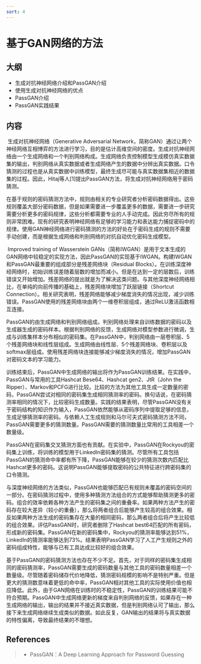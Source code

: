 ```yaml
---
sort: 4
---
```




# 基于GAN网络的方法

## 大纲

+ 生成对抗神经网络介绍和PassGAN介绍
+ 使用生成对抗神经网络的优点
+ PassGAN介绍
+ PassGAN实践结果



## 内容

​		生成对抗神经网络（Generative Adversarial Network，简称GAN）通过让两个神经网络互相博弈的方法进行学习，目的是估计高维空间的密度。生成对抗神经网络由一个生成网络和一个判别网络构成。生成网络负责控制模型生成模仿真实数据集的输出，判别网络从真实数据或者生成网络产生的数据中分辨出真实数据。口令猜测的过程也是从真实数据中训练模型，最终生成尽可能与真实数据集相近的数据集的过程。因此，Hitaj等人[1]提出PassGAN方法，将生成对抗神经网络用于密码猜测。

​		在基于规则的密码猜测方法中，规则由相关的专业研究者分析密码数据得出。这些规则覆盖大部分密码数据，但是如果需要进一步覆盖更多的数据，需要进一步研究需要分析更多的密码规律，这些分析都需要专业的人手动完成。因此穷尽所有的规则非常困难。现有的研究表明神经网络有足够的学习能力和表达能力捕捉密码中的规律。使用GAN神经网络进行密码猜测的方法的好处在于密码生成的规则不需要手动创建，而是根据生成网络和判别网络的对抗自动优化密码生成模型。

​		Improved training of Wasserstein GANs（简称IWGAN）是用于文本生成的GAN网络中较稳定的实现方法，因此PassGAN的实现基于IWGAN。构建IWGAN和PassGAN最重要的组成部分是残差网络块（Residual Blocks）。在训练深度神经网络时，初始训练误差随着层数的增加而减小。但是在达到一定的层数后，训练错误又开始增加。残差网络的提出就是为了解决这类问题。与其他深度神经网络相比，在单纯的向前传播的基础上，残差网络块增加了跃层链接（Shortcut Connection）。相关研究表明，残差网络能够减少梯度消失的情况出现，减少训练错误。PassGAN使用的残差网络块由两个一维卷积层组成，通过ReLU激活函数相互连接。

​		PassGAN的由生成网络和判别网络组成。判别网络处理来自训练数据的密码以及生成器生成的密码样本。根据判别网络的反馈，生成网络对模型参数进行微调，生成与训练集样本分布相似的密码集。在PassGAN中，判别网络由一层卷积层、5个残差网络块和线性层组成。生成网络由线性层、5个残差网络块、卷积层以及softmax层组成。使用残差网络块连接能够减少梯度消失的情况，增加PassGAN对密码文本的学习能力。

​		训练结束后，PassGAN中生成网络的输出将作为PassGAN训练结果。在实践中，PassGAN与常用的工具Hashcat Bese64、Hashcat gen2、JtR（John the Ripper）、Markov和PCFG进行比较。比较的方法为其他工具生成一定数量的密码，PassGAN尝试对相同的密码集生成相同猜测率的密码。换句话说，在密码猜测率相同的情况下，比较密码生成数量。实践的结果表明，尽管PassGAN没有关于密码结构的知识作为输入，PassGAN依然能够从密码序列中提取足够的信息，生成足够猜测率的密码。与依赖人工生成规则和马尔可夫式密码猜测方法不同，PassGAN需要更多的猜测数量。PassGAN需要的猜测数量比常用的工具相差一个数量级。

​		PassGAN在密码集交叉猜测方面也有贡献。在实验中，PassGAN在Rockyou的密码集上训练，将训练的模型用于LinkedIn密码集的猜测。尽管所有工具包括PassGAN的猜测命中率都有所下降，PassGAN能够在较少的猜测次数内匹配比Hashcat更多的密码。这说明PassGAN能够提取密码的公共特征进行跨密码集的口令猜测。

​		与深度神经网络的方法类似，PassGAN也能够匹配已有规则未覆盖的密码空间的一部分。在密码猜测过程中，使用多种猜测方法组合的方式能够帮助猜测更多的密码。组合的效率依赖各种方法产生的密码集之间的重叠率。如果两种方法产生的密码存在较大差异（较小的重叠），那么将两者组合后能够产生较高的组合效果。相反如果两种方法生成的密码集存在大量的相同密码，那么两者组合后将产生比较低的组合效果。评估PassGAN时，研究者删除了Hashcat best64匹配的所有密码，形成新的密码集。PassGAN在新的密码集中，Rockyou的猜测率能够达到51%，LinkedIn的猜测率能够达到73%。结果表明PassGAN学习了人工产生规则之外的密码组成特性，能够与已有工具达成比较好的组合效果。

​		基于PassGAN的密码猜测方法也存在不少不足。首先，对于同样的密码集生成相同的密码猜测率，PassGAN需要生成的密码数量与其他工具的密码数量相差一个数量级。尽管随着密码储存代价地降低，猜测密码规模的影响不是特别严重。但是更大的猜测数意味着更低的命中率，PassGAN相对其他工具的实际使用价值也相应降低。此外，由于GAN网络在训练时的不稳定性，PassGAN的训练结果可能不符合预期。PassGAN中生成网络更新的梯度来自判别网络的反馈，如果存在一种生成网络的输出，输出的结果并不接近真实数据，但是判别网络认可了输出，那么接下来生成网络继续生成类似的数据。如此反复，GAN输出的结果将与真实数据的特性偏离，导致最终结果的不理想。



## References

> + PassGAN：A Deep Learning Approach for Password Guessing